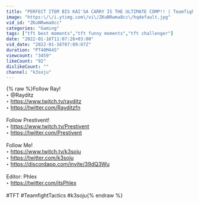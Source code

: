 ```yaml
---
title: "PERFECT ITEM BIS KAI'SA CARRY IS THE ULTIMATE COMP!! | Teamfight Tactics Patch 12.1"
image: "https:\/\/i.ytimg.com\/vi\/ZKuNRwma8cc\/hqdefault.jpg"
vid_id: "ZKuNRwma8cc"
categories: "Gaming"
tags: ["tft best moments","tft funny moments","tft challenger"]
date: "2022-01-16T11:07:26+03:00"
vid_date: "2022-01-16T07:09:07Z"
duration: "PT40M44S"
viewcount: "3459"
likeCount: "92"
dislikeCount: ""
channel: "k3soju"
---
```

{% raw %}Follow Ray!<br />‣ @Rayditz <br />‣ <a rel="nofollow" target="blank" href="https://www.twitch.tv/rayditz">https://www.twitch.tv/rayditz</a><br />‣ <a rel="nofollow" target="blank" href="https://twitter.com/Rayditzfn">https://twitter.com/Rayditzfn</a><br /><br />Follow Prestivent!<br />‣ <a rel="nofollow" target="blank" href="https://www.twitch.tv/Prestivent">https://www.twitch.tv/Prestivent</a><br />‣ <a rel="nofollow" target="blank" href="https://twitter.com/Prestivent">https://twitter.com/Prestivent</a><br /><br />Follow Me!<br />‣ <a rel="nofollow" target="blank" href="https://www.twitch.tv/k3soju">https://www.twitch.tv/k3soju</a><br />‣ <a rel="nofollow" target="blank" href="https://twitter.com/k3soju">https://twitter.com/k3soju</a><br />‣ <a rel="nofollow" target="blank" href="https://discordapp.com/invite/39dQ3Wu">https://discordapp.com/invite/39dQ3Wu</a><br /><br />Editor: Phlex<br />‣ <a rel="nofollow" target="blank" href="https://twitter.com/itsPhlex">https://twitter.com/itsPhlex</a><br /><br />#TFT #TeamfightTactics #k3soju{% endraw %}
